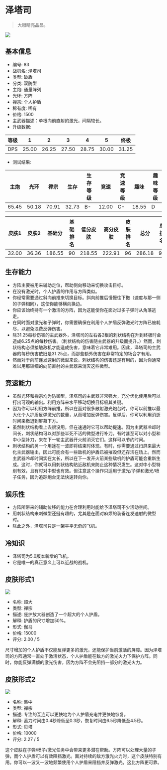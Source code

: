 # 泽塔司

> 大眼睛亮晶晶。

<img src="/ships/ship_83.png" style={{zoom:1}}/>

## 基本信息

- 编号: 83
- 战机名: 泽塔司
- 类型: 破盾
- 分类: 双防型
- 主炮: 通量阵列
- 光环: 方阵
- 禅宗: 个人护盾
- 稀有度: 稀有
- 价格: 1500
- 主武器描述：单根向前直射的激光，间隔较长。
- 升级数据: 

| 等级 | 1 | 2 | 3 | 4 | 5 | 终极 |
|--|--|--|--|--|--|--|
| DPS | 25.00 | 26.25 | 27.50 | 28.75 | 30.00 | 31.25 |

- 测试结果: 

| 主炮 | 光环 | 禅宗 | 生存 | 生存等级 | 竞速 | 竞速等级 | 趣味 | 趣味等级 |
|--|--|--|--|--|--|--|--|--|
| 65.45 | 50.18 | 70.91 | 32.73 | B- | 12.00 | C- | 18.55 | D |

| 皮肤1 | 皮肤2 | 基础分 | 基础排名 | 低分皮肤 | 高分皮肤 | 皮肤排名 | 总分 | 总排名 |
|--|--|--|--|--|--|--|--|--|
| 32.00 | 36.36 | 186.55 | 90 | 218.55 | 222.91 | 96 | 286.18 | 96 |

## 生存能力

- 方阵主要被用来辅助走位，帮助侧向移动来切换攻击目标。
- 在没有激光时，个人护盾的作用与方阵类似。
- 你经常需要通过斜向前推来切换目标。斜向前推后慢慢往下撤（速度与那一侧的子弹相同），这使你能够横向换边。
- 你应该始终持有一个激活的方阵，因为这能使你在面对过多子弹时从角落逃走。
- 在同时面对激光和子弹时，你需要确保在利用个人护盾反弹激光时方阵已被耗尽，以避免浪费反弹伤害。
- 除31.25每秒伤害的主武器外，泽塔司的左右各2根的刺状结构在升到终极时会造成6.25点的每秒伤害。（刺状结构的伤害随主武器的升级而提升。）然而，刺状结构必须接触敌机才能造成伤害，意味着它非常难用。因此，泽塔司的主武器的每秒伤害依旧是31.25点，而那些额外伤害在非常特定的场合才有用。
- 然而对于向前连发速射的微型来说，刺状结构的伤害还是有用的，因为你通常难以用那较细的向前直射的主武器来消灭这些微型。

## 竞速能力

- 虽然光环和禅宗均为防御型，泽塔司的主武器非常强大，充分优化使用后可以打出可观的输出。利用方阵来水平移动切换目标极其关键。
- 因为你可以利用方阵前推，所以在面对很多散射激光炮台时，你可以前推以最大化个人护盾反弹激光的数量，从而增加反弹伤害。反弹后，你可以利用消逝时间来撤退到屏幕下方。
- 虽然刺状结构看上去很没用，但在速通时它可以帮助提速。因为主武器冷却时间长，刺状结构可以对那些半死不活的微型进行补刀。有时甚至可以对小型和中小型补刀，来在下一轮主武器开火前消灭它们。这样可以节约时间。
- 刺状结构的另一个用途在一波即将结束时体现。有时，你需要通过扫屏来最大化主武器输出，因此可能会有一些敌机的护盾已被摧毁但还存活在场上。然而主武器冷却时间实在太长，所以在下一发开火前某些敌机的护盾可能会重新生成。这时，你就可以用刺状结构贴近敌机来防止这种情况发生。这对中小型特别有效，且有时对中型也有效。但注意这个操作只适用于激光/子弹和激光/喷子任务，因为追踪炮台无法快速转向你。

## 娱乐性

- 方阵所带来的辅助位移的能力在合理利用时能给予泽塔司不少活动空间。
- 用刺状结构来刺微型还挺有趣的，尤其是在面对麻烦的装备连发速射的微型时。
- 除此之外，泽塔司只是一架平平无奇的飞机。

## 冷知识

- 泽塔司为5.0版本新增的飞机。
- 它是唯一的真正意义上可以近战的战机。

## 皮肤形式1

<img src="/ships/ship_83_apex_1.png" style={{zoom:1}}/>

- 名称: 超大
- 类型: 禅宗
- 描述: 庇护放大器创造了一个超大的个人护盾。
- 解释: 护盾的尺寸增加50%。
- 形式: 伽马
- 价格: 15000
- 评分: 2.00 / 5

尺寸增加的个人护盾不仅能反弹更多的激光，还能保护当前激活的屏障。因为泽塔司的方阵通常一直处于激活状态，个人护盾能在敌方的激光火力下保护方阵。同时，你能反弹满额的激光伤害，因为方阵不会先阻挡一部分的激光火力。

## 皮肤形式2

<img src="/ships/ship_83_apex_2.png" style={{zoom:1}}/>

- 名称: 集中
- 类型: 禅宗
- 描述: 专注的互连可以更快地为个人护盾充电并更快地恢复。
- 解释: 蓄力时间由0.4秒降低至0.3秒，恢复时间由6.5秒降低至4.5秒。
- 形式: 贝塔
- 价格: 10000
- 评分: 2.27 / 5

这个皮肤在子弹/喷子/激光任务中会带来更多潜在帮助。方阵可以处理大量的子弹，而个人护盾可以有效阻挡激光。面对持续的敌方激光火力时，这个皮肤特别有用。你可以一波又一波地频繁使用个人护盾来阻挡并反弹激光，这比方阵更可靠。

